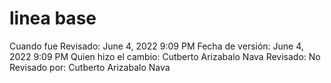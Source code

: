 # linea base

Cuando fue Revisado: June 4, 2022 9:09 PM
Fecha de  versión: June 4, 2022 9:09 PM
Quien hizo el cambio: Cutberto Arizabalo Nava
Revisado: No
Revisado por: Cutberto Arizabalo Nava